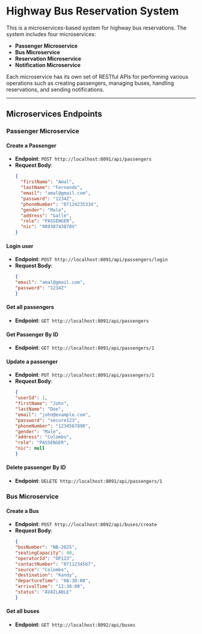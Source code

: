 # Highway Bus Reservation System

This is a microservices-based system for highway bus reservations. The system includes four microservices:

- **Passenger Microservice**
- **Bus Microservice**
- **Reservation Microservice**
- **Notification Microservice**

Each microservice has its own set of RESTful APIs for performing various operations such as creating passengers, managing buses, handling reservations, and sending notifications.

---

## Microservices Endpoints

### Passenger Microservice

#### Create a Passenger
- **Endpoint**: `POST http://localhost:8091/api/passengers`
- **Request Body**:
  ```json
  {
    "firstName": "Amal",
    "lastName": "Fernando",
    "email": "amal@gmail.com",
    "password": "1234Z",
    "phoneNumber": "07124235334",
    "gender": "Male",
    "address": "Galle",
    "role": "PASSENGER",
    "nic": "98938743878V"
  }

#### Login user
- **Endpoint**: `POST http://localhost:8091/api/passengers/login`
- **Request Body**:
  ```json
  {
  "email": "amal@gmail.com",
  "password": "1234Z"
  }


#### Get all passengers
- **Endpoint**: `GET http://localhost:8091/api/passengers`

#### Get Passenger By ID
- **Endpoint**: `GET http://localhost:8091/api/passengers/1`

#### Update a passenger
- **Endpoint**: `PUT http://localhost:8091/api/passengers/1`
- **Request Body**:
  ```json
  {
  "userId": 1,
  "firstName": "John",
  "lastName": "Doe",
  "email": "john@example.com",
  "password": "secure123",
  "phoneNumber": "1234567890",
  "gender": "Male",
  "address": "Colombo",
  "role": "PASSENGER",
  "nic": null
  }

#### Delete passenger By ID
- **Endpoint**: `DELETE http://localhost:8091/api/passengers/1`


  
### Bus Microservice


  #### Create a Bus
- **Endpoint**: `POST http://localhost:8092/api/buses/create`
- **Request Body**:
  ```json
  {
  "busNumber": "NB-2025",
  "seatingCapacity": 40,
  "operatorId": "OP123",
  "contactNumber": "0711234567",
  "source": "Colombo",
  "destination": "Kandy",
  "departureTime": "08:30:00",
  "arrivalTime": "12:30:00",
  "status": "AVAILABLE"
  }

#### Get all buses
- **Endpoint**: `GET http://localhost:8092/api/buses`

